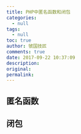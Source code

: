 ```yaml
---
title: PHP中匿名函数和闭包
categories:
  - null
tags:
  - null
toc: true
author: 虢国技匠
comments: true
date: 2017-09-22 10:37:09
description:
original:
permalink:
---
```


<!-- more -->


## 匿名函数


## 闭包